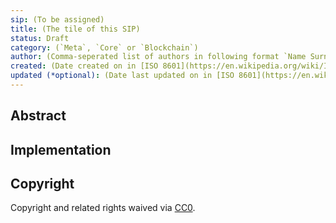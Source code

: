 ```yaml
---
sip: (To be assigned)
title: (The tile of this SIP)
status: Draft
category: (`Meta`, `Core` or `Blockchain`)
author: (Comma-seperated list of authors in following format `Name Surname <optional email> (Github username)`)
created: (Date created on in [ISO 8601](https://en.wikipedia.org/wiki/ISO_8601) format. `yyyy-mm-dd`)
updated (*optional): (Date last updated on in [ISO 8601](https://en.wikipedia.org/wiki/ISO_8601) format. `yyyy-mm-dd`. This should be only used on SIPs with `Living` status)
---
```


## Abstract

## Implementation

## Copyright

Copyright and related rights waived via [CC0](../LICENSE).
